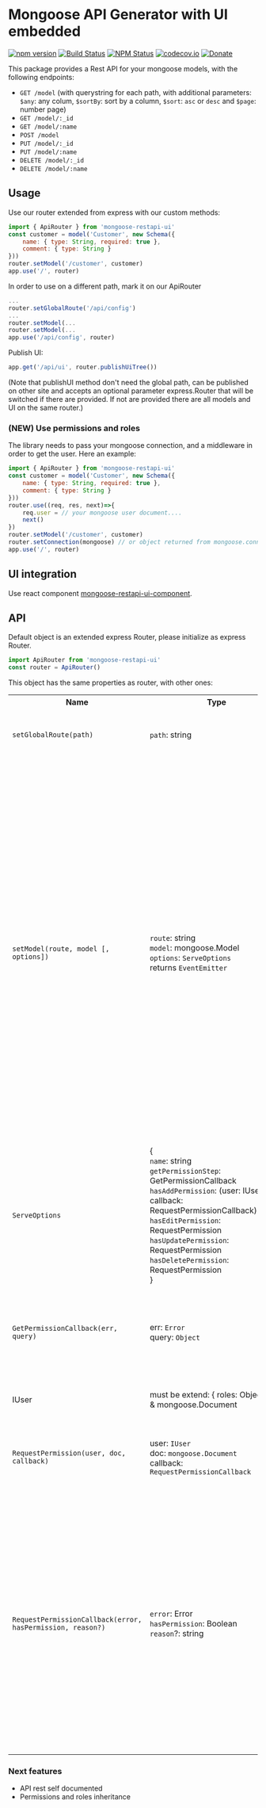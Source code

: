 # Mongoose API Generator with UI embedded

[![npm version](https://img.shields.io/npm/v/mongoose-restapi-ui.svg?style=flat-square)](https://www.npmjs.com/package/mongoose-restapi-ui) [![Build Status](https://circleci.com/gh/hector7/mongoose-restapi-ui.svg?style=svg)](https://circleci.com/gh/hector7/mongoose-restapi-ui) [![NPM Status](http://img.shields.io/npm/dm/mongoose-restapi-ui.svg?style=flat-square)](https://www.npmjs.org/package/mongoose-restapi-ui) [![codecov.io](https://codecov.io/github/hector7/mongoose-restapi-ui/coverage.svg?branch=master)](https://codecov.io/github/hector7/mongoose-restapi-ui?branch=master) [![Donate](https://img.shields.io/badge/donate-paypal-blue.svg?style=flat-square)](https://paypal.me/hrg0) 

This package provides a Rest API for your mongoose models, with the following endpoints:

  - `GET /model` (with querystring for each path, with additional parameters: `$any`: any colum, `$sortBy`: sort by a column, `$sort`: `asc` or `desc` and `$page`: number page)
  - `GET /model/:_id`
  - `GET /model/:name` 
  - `POST /model`
  - `PUT /model/:_id`
  - `PUT /model/:name`
  - `DELETE /model/:_id`
  - `DELETE /model/:name`

## Usage
Use our router extended from express with our custom methods:
```js
import { ApiRouter } from 'mongoose-restapi-ui'
const customer = model('Customer', new Schema({
    name: { type: String, required: true },
    comment: { type: String }
}))
router.setModel('/customer', customer)
app.use('/', router)
```
In order to use on a different path, mark it on our ApiRouter
```js
...
router.setGlobalRoute('/api/config')
...
router.setModel(...
router.setModel(...
app.use('/api/config', router)
```
Publish UI:
```js
app.get('/api/ui', router.publishUiTree())
```

(Note that publishUI method don't need the global path, can be published on other site and accepts an optional parameter express.Router that will be switched if there are provided. If not are provided there are all models and UI on the same router.)

### (NEW) Use permissions and roles
The library needs to pass your mongoose connection, and a middleware in order to get the user. Here an example:

```js
import { ApiRouter } from 'mongoose-restapi-ui'
const customer = model('Customer', new Schema({
    name: { type: String, required: true },
    comment: { type: String }
}))
router.use((req, res, next)=>{
    req.user = // your mongoose user document....
    next()
})
router.setModel('/customer', customer)
router.setConnection(mongoose) // or object returned from mongoose.connect
app.use('/', router)
```

## UI integration
Use react component [mongoose-restapi-ui-component](https://www.npmjs.com/package/mongoose-restapi-ui-component).


## API
Default object is an extended express Router, please initialize as express Router.
```js
import ApiRouter from 'mongoose-restapi-ui'
const router = ApiRouter()
```

This object has the same properties as router, with other ones:
<table>
  <tr>
    <th>Name</th>
    <th>Type</th>
    <th>Description</th>
  </tr>
  <tr>
    <td><code>setGlobalRoute(path)</code></td>
    <td><code>path</code>: string</td>
    <td>witch for nexts models that their api starts in path <code>path</code>.</td>
  </tr>
  <tr>
    <td><code>setModel(route, model [, options])</code></td>
    <td><code>route</code>: string<br/><code>model</code>: mongoose.Model<br/><code>options</code>: <code>ServeOptions</code><br/>returns <code>EventEmitter</code></td>
    <td>Set model <code>model</code> on path <code>route</code> from the router. Generates GET, POST, PUT, PATCH and DELETE methods.
    Returns an <code>EventEmitter</code> that emits the following events:
    <ul>
      <li><code>add</code>: Event that emits the new doc added to database.</li>
      <li><code>update</code>: Event that emits the updated doc. Emits an object with keys: old: old document, new: document updated</li>
      <li><code>delete</code>: Event that emits the deleted doc.</li>
    </ul>
    </td>
  </tr>
  <tr>
    <td><code>ServeOptions</code></td>
    <td>{<br/><code>name</code>: string<br/><code>getPermissionStep</code>: GetPermissionCallback<br/><code>hasAddPermission</code>: (user: IUser, callback: RequestPermissionCallback)=>void)<br/><code>hasEditPermission</code>: RequestPermission<br/><code>hasUpdatePermission</code>: RequestPermission<br/><code>hasDeletePermission</code>: RequestPermission<br/>}</td>
    <td>Switch path <code>name</code> as the name label for UI purpose as complex objects.</td>
  </tr>
  <tr>
    <td><code>GetPermissionCallback(err, query)</code></td>
    <td>err: <code>Error</code><br/>query: <code>Object</code></td>
    <td>Callback called in order to get a pre-filter query (query), for a custom permissions setup.</td>
  </tr>
  <tr>
    <td>IUser</td><td>must be extend: { roles: ObjectId } & mongoose.Document</td><td>User used in order to set permissions and roles.</td>
  </tr>
  <tr>
    <td><code>RequestPermission(user, doc, callback)</code></td>
    <td>user: <code>IUser</code><br/>doc: <code>mongoose.Document</code><br/>callback: <code>RequestPermissionCallback</code></td>
    <td>called on interaction with an endpoint rest (post, put, patch or delete)</td>
  </tr>
  <tr>
    <td><code>RequestPermissionCallback(error, hasPermission, reason?)</code></td>
    <td><code>error</code>: Error<br/><code>hasPermission</code>: Boolean<br/><code>reason</code>?: string</td>
    <td>Will be called in order to custom permissions.
    Will be called second callback parameter with <code>true</code> or <code>false</code> as result of permission check.
    If there are provided the third parameter of callback and <code>false</code> are provided as result, will be sended it as custom statusText with status 403.</td>
  </tr>
</table>
    

### Next features
- API rest self documented
- Permissions and roles inheritance
